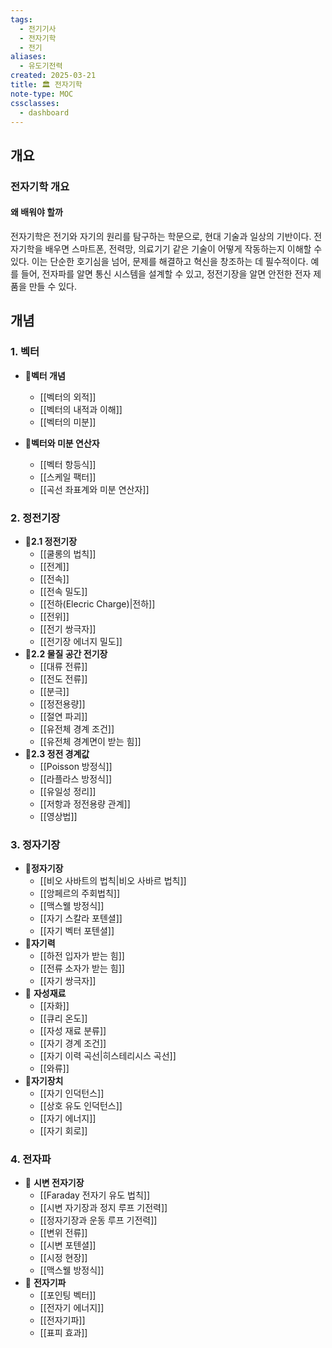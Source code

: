```yaml
---
tags:
  - 전기기사
  - 전자기학
  - 전기
aliases:
  - 유도기전력
created: 2025-03-21
title: 🏛️ 전자기학
note-type: MOC
cssclasses:
  - dashboard
---
```


## 개요
### 전자기학 개요

#### 왜 배워야 할까

전자기학은 전기와 자기의 원리를 탐구하는 학문으로, 현대 기술과 일상의 기반이다. 전자기학을 배우면 스마트폰, 전력망, 의료기기 같은 기술이 어떻게 작동하는지 이해할 수 있다. 이는 단순한 호기심을 넘어, 문제를 해결하고 혁신을 창조하는 데 필수적이다. 예를 들어, 전자파를 알면 통신 시스템을 설계할 수 있고, 정전기장을 알면 안전한 전자 제품을 만들 수 있다.

## 개념

### 1. 벡터
- 📖**벡터 개념**
	- [[벡터의 외적]]
	- [[벡터의 내적과 이해]]
	- [[벡터의 미분]]

- 📖**벡터와 미분 연산자**
	- [[벡터 항등식]]
	- [[스케일 팩터]]
	- [[곡선 좌표계와 미분 연산자]]
### 2. 정전기장
- 📖**2.1 정전기장**
	- [[쿨롱의 법칙]]
	- [[전계]]
	- [[전속]]
	- [[전속 밀도]]
	- [[전하(Elecric Charge)|전하]]
	- [[전위]]
	- [[전기 쌍극자]]
	- [[전기장 에너지 밀도]]
- 📖**2.2 물질 공간 전기장**
	- [[대류 전류]]
	- [[전도 전류]]
	- [[분극]]
	- [[정전용량]]
	- [[절연 파괴]]
	- [[유전체 경계 조건]]
	- [[유전체 경계면이 받는 힘]]
- 📖**2.3 정전 경계값**
	- [[Poisson 방정식]]
	- [[라플라스 방정식]]
	- [[유일성 정리]]
	- [[저항과 정전용량 관계]]
	- [[영상법]]
### 3. 정자기장
- 📖**정자기장**
	- [[비오 사바트의 법칙|비오 사바르 법칙]]
	- [[앙페르의 주회법칙]]
	- [[맥스웰 방정식]]
	- [[자기 스칼라 포텐셜]]
	- [[자기 벡터 포텐셜]]
- 📖**자기력**
	- [[하전 입자가 받는 힘]]
	- [[전류 소자가 받는 힘]]
	- [[자기 쌍극자]]
- 📖  **자성재료**
	-  [[자화]]
	- [[큐리 온도]]
	- [[자성 재료 분류]]
	- [[자기 경계 조건]]
	- [[자기 이력 곡선|히스테리시스 곡선]]
	- [[와류]]
- 📖**자기장치**
	- [[자기 인덕턴스]]
	- [[상호 유도 인덕턴스]]
	- [[자기 에너지]]
	- [[자기 회로]]
### 4. 전자파
- 📖 **시변 전자기장**
	- [[Faraday 전자기 유도 법칙]]
	- [[시변 자기장과 정지 루프 기전력]]
	- [[정자기장과 운동 루프 기전력]]
	- [[변위 전류]]
	- [[시변 포텐셜]]
	- [[시정 현장]]
	- [[맥스웰 방정식]]
- 📖 **전자기파**
	- [[포인팅 벡터]]
	- [[전자기 에너지]]
	- [[전자기파]]
	- [[표피 효과]]